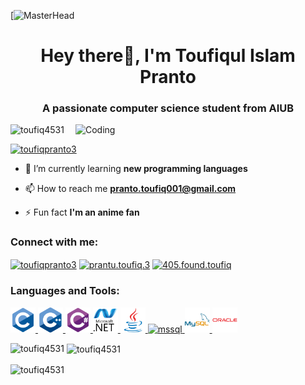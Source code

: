 [![MasterHead](https://res.cloudinary.com/superfolio/image/upload/v1620689979/68747470733a2f2f692e70696e696d672e636f6d2f6f726967696e616c732f63362f33332f63322f63363333633230656465383266306530636564376435373064626533613166332e676966_yjuh2s.gif)


<h1 align="center">Hey there👋, I'm Toufiqul Islam Pranto</h1>
<h3 align="center">A passionate computer science student from AIUB</h3>

<img align="right" alt="Coding" width="400" src="https://media1.tenor.com/m/y2JXkY1pXkwAAAAC/cat-computer.gif">
<p align="left"> <img src="https://komarev.com/ghpvc/?username=toufiq4531&label=Profile%20views&color=0e75b6&style=flat" alt="toufiq4531" /> </p>

<p align="left"> <a href="https://twitter.com/toufiqpranto3" target="blank"><img src="https://img.shields.io/twitter/follow/toufiqpranto3?logo=twitter&style=for-the-badge" alt="toufiqpranto3" /></a> </p>

- 🌱 I’m currently learning **new programming languages**

- 📫 How to reach me **pranto.toufiq001@gmail.com**

- ⚡ Fun fact **I'm an anime fan**

<h3 align="left">Connect with me:</h3>
<p align="left">
<a href="https://twitter.com/toufiqpranto3" target="blank"><img align="center" src="https://raw.githubusercontent.com/rahuldkjain/github-profile-readme-generator/master/src/images/icons/Social/twitter.svg" alt="toufiqpranto3" height="30" width="40" /></a>
<a href="https://fb.com/prantu.toufiq.3" target="blank"><img align="center" src="https://raw.githubusercontent.com/rahuldkjain/github-profile-readme-generator/master/src/images/icons/Social/facebook.svg" alt="prantu.toufiq.3" height="30" width="40" /></a>
<a href="https://instagram.com/405.found.toufiq" target="blank"><img align="center" src="https://raw.githubusercontent.com/rahuldkjain/github-profile-readme-generator/master/src/images/icons/Social/instagram.svg" alt="405.found.toufiq" height="30" width="40" /></a>
</p>

<h3 align="left">Languages and Tools:</h3>
<p align="left"> <a href="https://www.cprogramming.com/" target="_blank" rel="noreferrer"> <img src="https://raw.githubusercontent.com/devicons/devicon/master/icons/c/c-original.svg" alt="c" width="40" height="40"/> </a> <a href="https://www.w3schools.com/cpp/" target="_blank" rel="noreferrer"> <img src="https://raw.githubusercontent.com/devicons/devicon/master/icons/cplusplus/cplusplus-original.svg" alt="cplusplus" width="40" height="40"/> </a> <a href="https://www.w3schools.com/cs/" target="_blank" rel="noreferrer"> <img src="https://raw.githubusercontent.com/devicons/devicon/master/icons/csharp/csharp-original.svg" alt="csharp" width="40" height="40"/> </a> <a href="https://dotnet.microsoft.com/" target="_blank" rel="noreferrer"> <img src="https://raw.githubusercontent.com/devicons/devicon/master/icons/dot-net/dot-net-original-wordmark.svg" alt="dotnet" width="40" height="40"/> </a> <a href="https://www.java.com" target="_blank" rel="noreferrer"> <img src="https://raw.githubusercontent.com/devicons/devicon/master/icons/java/java-original.svg" alt="java" width="40" height="40"/> </a> <a href="https://www.microsoft.com/en-us/sql-server" target="_blank" rel="noreferrer"> <img src="https://www.svgrepo.com/show/303229/microsoft-sql-server-logo.svg" alt="mssql" width="40" height="40"/> </a> <a href="https://www.mysql.com/" target="_blank" rel="noreferrer"> <img src="https://raw.githubusercontent.com/devicons/devicon/master/icons/mysql/mysql-original-wordmark.svg" alt="mysql" width="40" height="40"/> </a> <a href="https://www.oracle.com/" target="_blank" rel="noreferrer"> <img src="https://raw.githubusercontent.com/devicons/devicon/master/icons/oracle/oracle-original.svg" alt="oracle" width="40" height="40"/> </a> </p>

<p><img align="left" src="https://github-readme-stats.vercel.app/api/top-langs?username=toufiq4531&show_icons=true&locale=en&layout=compact" alt="toufiq4531" /></p>

<p>&nbsp;<img align="center" src="https://github-readme-stats.vercel.app/api?username=toufiq4531&show_icons=true&locale=en" alt="toufiq4531" /></p>

<p><img align="center" src="https://github-readme-streak-stats.herokuapp.com/?user=toufiq4531&" alt="toufiq4531" /></p>
